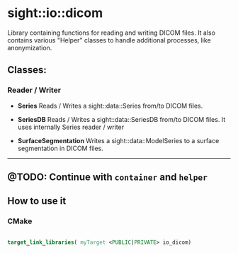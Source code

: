 # sight::io::dicom

Library containing functions for reading and writing DICOM files. It also contains various "Helper" classes to handle additional processes, like anonymization. 

## Classes:

### Reader / Writer

- **Series**
  Reads / Writes a sight::data::Series from/to DICOM files.

- **SeriesDB**
  Reads / Writes a sight::data::SeriesDB from/to DICOM files. It uses internally Series reader / writer

- **SurfaceSegmentation**
  Writes a sight::data::ModelSeries to a surface segmentation in DICOM files.

---------------------------------------------  
@TODO: Continue with `container` and `helper`
---------------------------------------------

## How to use it

### CMake

```cmake

target_link_libraries( myTarget <PUBLIC|PRIVATE> io_dicom)

```

